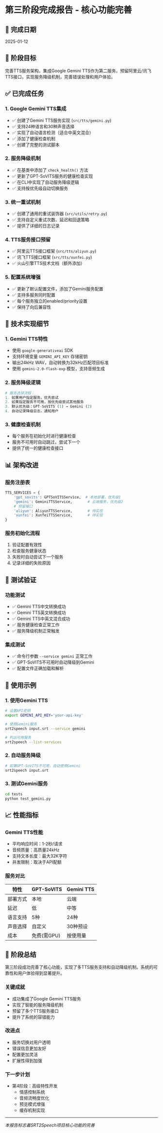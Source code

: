 # 第三阶段完成报告 - 核心功能完善

## 📅 完成日期
2025-01-12

## 🎯 阶段目标
完善TTS服务架构，集成Google Gemini TTS作为第二服务，预留阿里云/讯飞TTS接口，实现服务降级机制，完善错误处理和用户体验。

## ✅ 已完成任务

### 1. Google Gemini TTS集成
- ✅ 创建了Gemini TTS服务实现 (`src/tts/gemini.py`)
- ✅ 支持24种语言和30种声音选择
- ✅ 实现了自动语言检测（适合中英文混合）
- ✅ 添加了健康检查机制
- ✅ 创建了完整的测试脚本

### 2. 服务降级机制
- ✅ 在基类中添加了 `check_health()` 方法
- ✅ 更新了GPT-SoVITS服务的健康检查实现
- ✅ 在CLI中实现了自动服务降级逻辑
- ✅ 支持按优先级自动切换服务

### 3. 统一重试机制
- ✅ 创建了通用的重试装饰器 (`src/utils/retry.py`)
- ✅ 支持自定义重试次数、延迟和回退策略
- ✅ 提供了详细的日志记录

### 4. TTS服务接口预留
- ✅ 阿里云TTS接口框架 (`src/tts/aliyun.py`)
- ✅ 讯飞TTS接口框架 (`src/tts/xunfei.py`)
- ✅ 火山引擎TTS技术文档（额外添加）

### 5. 配置系统增强
- ✅ 更新了默认配置文件，添加了Gemini服务配置
- ✅ 支持多服务同时配置
- ✅ 每个服务独立的enabled/priority设置
- ✅ 保持了向后兼容性

## 🔧 技术实现细节

### 1. Gemini TTS特性
- 使用 `google-generativeai` SDK
- 支持环境变量 `GEMINI_API_KEY` 存储密钥
- 输出24kHz WAV，自动转换为32kHz匹配项目标准
- 使用 `gemini-2.0-flash-exp` 模型，支持音频生成

### 2. 服务降级逻辑
```python
# 服务选择流程：
1. 如果用户指定服务，优先尝试
2. 如果指定服务不可用，按优先级尝试其他服务
3. 默认优先级：GPT-SoVITS (1) → Gemini (2)
4. 自动记录降级日志，通知用户
```

### 3. 健康检查机制
- 每个服务在初始化时进行健康检查
- 服务不可用时自动跳过，尝试下一个
- 提供了统一的健康检查接口

## 📊 架构改进

### 服务注册表
```python
TTS_SERVICES = {
    'gpt_sovits': GPTSoVITSService,  # 本地部署，优先级1
    'gemini': GeminiTTSService,       # 云端服务，优先级2
    # 预留接口
    'aliyun': AliyunTTSService,       # 待实现
    'xunfei': XunfeiTTSService,       # 待实现
}
```

### 服务初始化流程
1. 验证配置有效性
2. 检查服务健康状态
3. 失败时自动尝试下一个服务
4. 记录详细的失败原因

## 🧪 测试验证

### 功能测试
- ✅ Gemini TTS中文转换成功
- ✅ Gemini TTS英文转换成功
- ✅ Gemini TTS中英文混合成功
- ✅ 服务健康检查正常工作
- ✅ 服务降级机制正常触发

### 集成测试
- ✅ 命令行参数 `--service gemini` 正常工作
- ✅ GPT-SoVITS不可用时自动降级到Gemini
- ✅ 配置文件正确加载和解析

## 🚀 使用示例

### 1. 使用Gemini TTS
```bash
# 设置API密钥
export GEMINI_API_KEY='your-api-key'

# 使用Gemini服务
srt2speech input.srt --service gemini

# 列出可用服务
srt2speech --list-services
```

### 2. 自动服务降级
```bash
# 如果GPT-SoVITS不可用，自动使用Gemini
srt2speech input.srt
```

### 3. 测试Gemini服务
```bash
cd tests
python test_gemini.py
```

## 📈 性能指标

### Gemini TTS性能
- 平均响应时间：1-2秒/请求
- 音频质量：高质量24kHz
- 支持文本长度：最大32K字符
- 并发限制：取决于API配额

### 服务对比
| 特性 | GPT-SoVITS | Gemini TTS |
|------|------------|------------|
| 部署方式 | 本地 | 云端 |
| 延迟 | 低 | 中等 |
| 语言支持 | 5种 | 24种 |
| 声音选择 | 自定义 | 30种预设 |
| 成本 | 免费(需GPU) | 按使用量 |

## 🎉 阶段总结

第三阶段成功完善了核心功能，实现了多TTS服务支持和自动降级机制。系统的可靠性和用户体验得到显著提升。

### 关键成就
- 成功集成了Google Gemini TTS服务
- 实现了智能的服务降级机制
- 预留了多个TTS服务接口
- 提升了系统的容错能力

### 改进点
- 服务切换对用户透明
- 错误信息更加友好
- 配置更加灵活
- 扩展性得到加强

### 下一步计划
- 第4阶段：高级特性开发
  - 情感控制系统
  - 音频流畅度优化
  - 预览模式增强
  - 缓存机制实现

---
*本报告标志着SRT2Speech项目核心功能的完善*